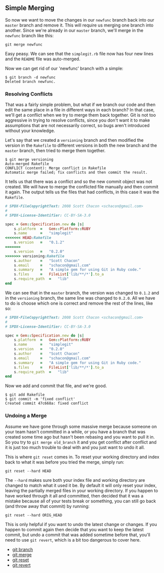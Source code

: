 <!--
SPDX-FileCopyrightText: 2008 Geoffrey Grosenbach <boss@topfunky.com>
SPDX-FileCopyrightText: 2008 Scott Chacon <schacon@gmail.com>

SPDX-License-Identifier: CC-BY-SA-3.0
-->

## Simple Merging

<!-- SIDEBAR
---

#### Branching and Merging Screencast

In this screencast,
we take you through a workflow where we branch,
stash and merge several times.
It demonstrates the `branch` and `show-branch` commands,
how to switch branches,
how to stash changes,
how to list and apply stashes,
how to resolve conflicts,
how to create and delete topic branches,
and what fast-forward merges are.

movie. c6-branch-merge.mov

---
SIDEBAR -->

So now we want to move the changes in our `newfunc` branch
back into our `master` branch and remove it.
This will require us merging one branch into another.
Since we're already in our `master` branch,
we'll merge in the `newfunc` branch like this:

```shell
git merge newfunc
```

Easy peasy.
We can see that the `simplegit.rb` file now has four new lines
and the `README` file was auto-merged.

Now we can get rid of our 'newfunc' branch with a simple:

```shell
$ git branch -d newfunc
Deleted branch newfunc.
```

### Resolving Conflicts

That was a fairly simple problem,
but what if we branch our code
and then edit the same place in a file in different ways in each branch?
In that case,
we'll get a conflict when we try to merge them back together.
Git is not too aggressive in trying to resolve conflicts,
since you don't want it to make assumptions that are not necessarily correct,
so bugs aren't introduced without your knowledge.

Let's say that we created a `versioning` branch
and then modified the version in the `Rakefile` to different versions
in both the new branch and the `master` branch,
then tried to merge them together.

```shell
$ git merge versioning
Auto-merged Rakefile
CONFLICT (content): Merge conflict in Rakefile
Automatic merge failed; fix conflicts and then commit the result.
```

It tells us that there was a conflict
and so the new commit object was not created.
We will have to merge the conflicted file manually
and then commit it again.
The output tells us the files that had conflicts,
in this case it was the `Rakefile`.

```ruby
# SPDX-FileCopyrightText: 2008 Scott Chacon <schacon@gmail.com>
#
# SPDX-License-Identifier: CC-BY-SA-3.0

spec = Gem::Specification.new do |s|
    s.platform  =   Gem::Platform::RUBY
    s.name      =   "simplegit"
<<<<<<< HEAD:Rakefile
    s.version   =   "0.1.2"
=======
    s.version   =   "0.2.0"
>>>>>>> versioning:Rakefile
    s.author    =   "Scott Chacon"
    s.email     =   "schacon@gmail.com"
    s.summary   =   "A simple gem for using Git in Ruby code."
    s.files     =   FileList['lib/**/*'].to_a
    s.require_path  =   "lib"
end
```

We can see that in the `master` branch,
the version was changed to `0.1.2` and in the `versioning` branch,
the same line was changed to `0.2.0`.
All we have to do is choose which one is correct
and remove the rest of the lines,
like so:

```ruby
# SPDX-FileCopyrightText: 2008 Scott Chacon <schacon@gmail.com>
#
# SPDX-License-Identifier: CC-BY-SA-3.0

spec = Gem::Specification.new do |s|
    s.platform  =   Gem::Platform::RUBY
    s.name      =   "simplegit"
    s.version   =   "0.2.0"
    s.author    =   "Scott Chacon"
    s.email     =   "schacon@gmail.com"
    s.summary   =   "A simple gem for using Git in Ruby code."
    s.files     =   FileList['lib/**/*'].to_a
    s.require_path  =   "lib"
end
```

Now we add and commit that file,
and we're good.

```shell
$ git add Rakefile
$ git commit -m 'fixed conflict'
Created commit 47c668a: fixed conflict
```

### Undoing a Merge

Assume we have gone through some massive merge
because someone on your team hasn't committed in a while,
or you have a branch that was created some time ago
but hasn't been rebasing and you want to pull it in.
So you try to `git merge old_branch` it
and you get conflict after conflict
and it is just too much trouble to deal with
and you just want to undo it all.

This is where `git reset` comes in.
To reset your working directory and index back to what it was
before you tried the merge,
simply run:

```shell
git reset --hard HEAD
```

The `--hard` makes sure both your index file and working directory
are changed to match what it used it be.
By default it will only reset your index,
leaving the partially merged files in your working directory.
If you happen to have worked through it all and committed,
then decided that it was a mistake
because all of your tests break or something,
you can still go back (and throw away that commit) by running:

```shell
git reset --hard ORIG_HEAD
```

This is only helpful if you want to undo the latest change or changes.
If you happen to commit again
then decide that you want to keep the latest commit,
but undo a commit that was added sometime before that,
you'll need to use `git revert`,
which is a bit too dangerous to cover here.

- [git branch](http://www.kernel.org/pub/software/scm/git/docs/git-branch.html)
- [git merge](http://www.kernel.org/pub/software/scm/git/docs/git-merge.html)
- [git reset](http://www.kernel.org/pub/software/scm/git/docs/git-reset.html)
- [git revert](http://www.kernel.org/pub/software/scm/git/docs/git-revert.html)

